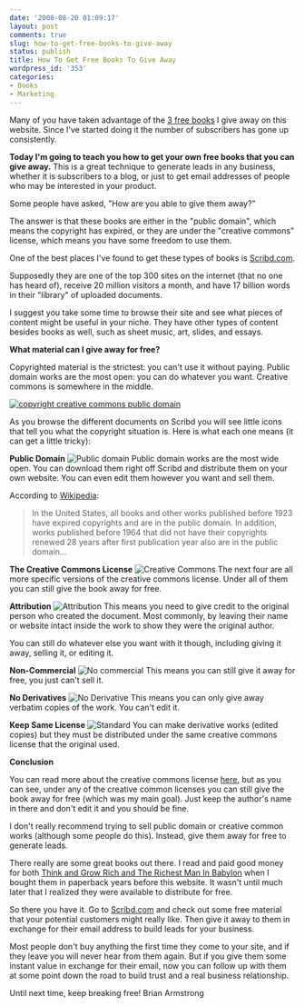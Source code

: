 ```yaml
---
date: '2008-08-20 01:09:17'
layout: post
comments: true
slug: how-to-get-free-books-to-give-away
status: publish
title: How To Get Free Books To Give Away
wordpress_id: '353'
categories:
- Books
- Marketing
---
```


Many of you have taken advantage of the [3 free books](http://www.startbreakingfree.com/subscribe/) I give away on this website.  Since I've started doing it the number of subscribers has gone up consistently.

**Today I'm going to teach you how to get your own free books that you can give away.**  This is a great technique to generate leads in any business, whether it is subscribers to a blog, or just to get email addresses of people who may be interested in your product.

Some people have asked, "How are you able to give them away?"

The answer is that these books are either in the "public domain", which means the copyright has expired, or they are under the "creative commons" license, which means you have some freedom to use them.

One of the best places I've found to get these types of books is [Scribd.com](http://www.scribd.com).

Supposedly they are one of the top 300 sites on the internet (that no one has heard of), receive 20 million visitors a month, and have 17 billion words in their "library" of uploaded documents.

I suggest you take some time to browse their site and see what pieces of content might be useful in your niche.  They have other types of content besides books as well, such as sheet music, art, slides, and essays.

**What material can I give away for free?**

Copyrighted material is the strictest: you can't use it without paying.  Public domain works are the most open: you can do whatever you want.  Creative commons is somewhere in the middle.

[![copyright creative commons public domain](http://s3.amazonaws.com/oldbloguploads/2008/08/c-cc-pd1.png)](http://s3.amazonaws.com/oldbloguploads/2008/08/c-cc-pd1.png)

As you browse the different documents on Scribd you will see little icons that tell you what the copyright situation is.  Here is what each one means (it can get a little tricky):

**Public Domain**
![Public domain](http://s3.amazonaws.com/oldbloguploads/2008/08/40publicdomain1.gif)
Public domain works are the most wide open.  You can download them right off Scribd and distribute them on your own website.  You can even edit them however you want and sell them.

According to [Wikipedia](http://en.wikipedia.org/wiki/Copyright):


> In the United States, all books and other works published before 1923 have expired copyrights and are in the public domain. In addition, works published before 1964 that did not have their copyrights renewed 28 years after first publication year also are in the public domain...




**The Creative Commons License**
![Creative Commons](http://s3.amazonaws.com/oldbloguploads/2008/08/creative-commons1.png)
The next four are all more specific versions of the creative commons license.  Under all of them you can still give the book away for free.

**Attribution**
![Attribution](http://s3.amazonaws.com/oldbloguploads/2008/08/attrib1.gif)
This means you need to give credit to the original person who created the document.  Most commonly, by leaving their name or website intact inside the work to show they were the original author.

You can still do whatever else you want with it though, including giving it away, selling it, or editing it.

**Non-Commercial**
![No commercial](http://s3.amazonaws.com/oldbloguploads/2008/08/noncomm1.gif)
This means you can still give it away for free, you just can't sell it.

**No Derivatives**
![No Derivative](http://s3.amazonaws.com/oldbloguploads/2008/08/nomod1.gif)
This means you can only give away verbatim copies of the work.  You can't edit it.

**Keep Same License**
![Standard](http://s3.amazonaws.com/oldbloguploads/2008/08/standard1.gif)
You can make derivative works (edited copies) but they must be distributed under the same creative commons license that the original used.

**Conclusion**

You can read more about the creative commons license [here](http://creativecommons.org/about/license/), but as you can see, under any of the creative common licenses you can still give the book away for free (which was my main goal).  Just keep the author's name in there and don't edit it and you should be fine.

I don't really recommend trying to sell public domain or creative common works (although some people do this).  Instead, give them away for free to generate leads.

There really are some great books out there.  I read and paid good money for both [Think and Grow Rich and The Richest Man In Babylon](http://www.startbreakingfree.com/subscribe/) when I bought them in paperback years before this website.  It wasn't until much later that I realized they were available to distribute for free.

So there you have it.  Go to [Scribd.com](http://www.scribd.com) and check out some free material that your potential customers might really like.  Then give it away to them in exchange for their email address to build leads for your business.

Most people don't buy anything the first time they come to your site, and if they leave you will never hear from them again.  But if you give them some instant value in exchange for their email, now you can follow up with them at some point down the road to build trust and a real business relationship.

Until next time, keep breaking free!
Brian Armstrong
